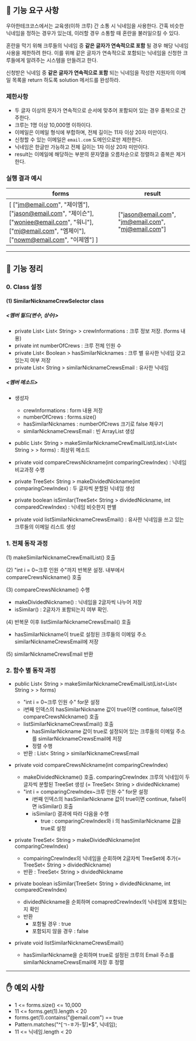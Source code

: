## 🚀 기능 요구 사항

우아한테크코스에서는 교육생(이하 크루) 간 소통 시 닉네임을 사용한다. 간혹 비슷한 닉네임을 정하는 경우가 있는데, 이러할 경우 소통할 때 혼란을 불러일으킬 수 있다.

혼란을 막기 위해 크루들의 닉네임 중 **같은 글자가 연속적으로 포함** 될 경우 해당 닉네임 사용을 제한하려 한다. 이를 위해 같은 글자가 연속적으로 포함되는 닉네임을 신청한 크루들에게 알려주는 시스템을 만들려고 한다.


신청받은 닉네임 중 **같은 글자가 연속적으로 포함** 되는 닉네임을 작성한 지원자의 이메일 목록을 return 하도록 solution 메서드를 완성하라.

### 제한사항

- 두 글자 이상의 문자가 연속적으로 순서에 맞추어 포함되어 있는 경우 중복으로 간주한다.
- 크루는 1명 이상 10,000명 이하이다.
- 이메일은 이메일 형식에 부합하며, 전체 길이는 11자 이상 20자 미만이다.
- 신청할 수 있는 이메일은 `email.com` 도메인으로만 제한한다.
- 닉네임은 한글만 가능하고 전체 길이는 1자 이상 20자 미만이다.
- result는 이메일에 해당하는 부분의 문자열을 오름차순으로 정렬하고 중복은 제거한다.

### 실행 결과 예시

| forms | result |
| --- | --- |
| [ ["jm@email.com", "제이엠"], ["jason@email.com", "제이슨"], ["woniee@email.com", "워니"], ["mj@email.com", "엠제이"], ["nowm@email.com", "이제엠"] ] | ["jason@email.com", "jm@email.com", "mj@email.com"] |


---

## 📄 기능 정리

### 0. Class 설정

#### (1) SimilarNicknameCrewSelector class

##### <멤버 필드(변수, 상수)>

- private List< List< String> > crewInformations : 크루 정보 저장. (forms 내용)
- private int numberOfCrews : 크루 전체 인원 수
- private List< Boolean > hasSimilarNicknames : 크루 별 유사한 닉네임 갖고 있는지 여부 저장
- private List< String > similarNicknameCrewsEmail : 유사한 닉네임

##### <멤버 메소드>

- 생성자
    - crewInformations : form 내용 저장
    - numberOfCrews : forms.size()
    - hasSimilarNicknames : numberOfCrews 크기로 false 채우기
    - similarNicknameCrewsEmail : 빈 ArrayList 생성

- public List< String > makeSimilarNicknameCrewEmailList(List<List< String > > forms) : 최상위 메소드
- private void compareCrewsNickname(int comparingCrewIndex) : 닉네임 비교과정 수행
- private TreeSet< String > makeDividedNickname(int comparingCrewIndex) : 두 글자씩 분할된 닉네임 생성
- private boolean isSimilar(TreeSet< String > dividedNickname, int comparedCrewIndex) : 닉네임 비슷한지 판별
- private void listSimilarNicknameCrewsEmail() : 유사한 닉네임을 쓰고 있는 크루들의 이메일 리스트 생성



### 1. 전체 동작 과정

(1) makeSimilarNicknameCrewEmailList() 호출

(2) "int i = 0~크루 인원 수"까지 반복문 설정. 내부에서 compareCrewsNickname() 호출

(3) compareCrewsNickname() 수행

- makeDividedNickname() : 닉네임을 2글자씩 나누어 저장
- isSimilar() : 2글자가 포함되는지 여부 확인.

(4) 반복문 이후 listSimilarNicknameCrewsEmail() 호출

- hasSimilarNickname이 true로 설정된 크루들의 이메일 주소 similarNicknameCrewsEmail에 저장

(5) similarNicknameCrewsEmail 반환



### 2. 함수 별 동작 과정

- public List< String > makeSimilarNicknameCrewEmailList(List<List< String > > forms)
    -  "int i = 0~크루 인원 수" for문 설정
    - i번째 인덱스의 hasSimilarNickname 값이 true이면 continue, false이면 compareCrewsNickname() 호출
    - listSimilarNicknameCrewsEmail() 호출
        - hasSimilarNickname 값이 true로 설정되어 있는 크루들의 이메일 주소를 similarNicknameCrewsEmail에 저장
        - 정렬 수행
    - 반환 : List< String > similarNicknameCrewsEmail



- private void compareCrewsNickname(int comparingCrewIndex)
    - makeDividedNickname() 호출. comparingCrewIndex 크루의 닉네임이 두글자씩 분할된 TreeSet 생성 (= TreeSet< String > dividedNickname)
    - "int i = comparingCrewIndex~크루 인원 수" for문 설정
        - i번째 인덱스의 hasSimilarNickname 값이 true이면 continue, false이면 isSimilar() 호출
        - isSimilar() 결과에 따라 다음을 수행
            - true : comparingCrewIndex와 i 의 hasSimilarNickname 값을 true로 설정



- private TreeSet< String > makeDividedNickname(int comparingCrewIndex)
    - compairingCrewIndex의 닉네임을 순회하며 2글자씩 TreeSet에 추가(= TreeSet< String > dividedNickname)
    - 반환 : TreeSet< String > dividedNickname



- private boolean isSimilar(TreeSet< String > dividedNickname, int comparedCrewIndex)
    - dividedNickname을 순회하며 comapredCrewIndex의 닉네임에 포함되는지 확인
    - 반환
        - 포함될 경우 : true
        - 포함되지 않을 경우 : false



- private void listSimilarNicknameCrewsEmail()
    - hasSimilarNickname을 순회하며 true로 설정된 크루의 Email 주소를 similarNicknameCrewsEmail에 저장 후 정렬





------

## ✋ 예외 사항

- 1 <= forms.size() <= 10,000
- 11 <= forms.get(1).length < 20
- forms.get(1).contains("@email.com") == true
- Pattern.matches("^[ㄱ-ㅎ가-힣]*$", 닉네임);
- 11 <= 닉네임.length < 20

